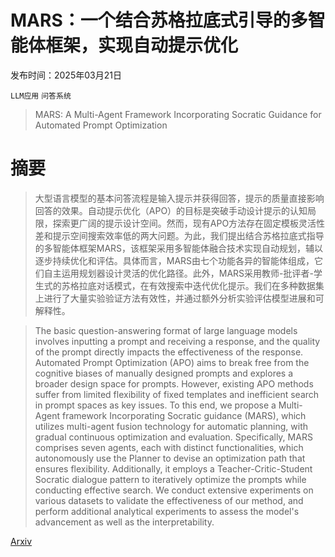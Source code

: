 # MARS：一个结合苏格拉底式引导的多智能体框架，实现自动提示优化

发布时间：2025年03月21日

`LLM应用` `问答系统`

> MARS: A Multi-Agent Framework Incorporating Socratic Guidance for Automated Prompt Optimization

# 摘要

> 大型语言模型的基本问答流程是输入提示并获得回答，提示的质量直接影响回答的效果。自动提示优化（APO）的目标是突破手动设计提示的认知局限，探索更广阔的提示设计空间。然而，现有APO方法存在固定模板灵活性差和提示空间搜索效率低的两大问题。为此，我们提出结合苏格拉底式指导的多智能体框架MARS，该框架采用多智能体融合技术实现自动规划，辅以逐步持续优化和评估。具体而言，MARS由七个功能各异的智能体组成，它们自主运用规划器设计灵活的优化路径。此外，MARS采用教师-批评者-学生式的苏格拉底对话模式，在有效搜索中迭代优化提示。我们在多种数据集上进行了大量实验验证方法有效性，并通过额外分析实验评估模型进展和可解释性。

> The basic question-answering format of large language models involves inputting a prompt and receiving a response, and the quality of the prompt directly impacts the effectiveness of the response. Automated Prompt Optimization (APO) aims to break free from the cognitive biases of manually designed prompts and explores a broader design space for prompts. However, existing APO methods suffer from limited flexibility of fixed templates and inefficient search in prompt spaces as key issues. To this end, we propose a Multi-Agent framework Incorporating Socratic guidance (MARS), which utilizes multi-agent fusion technology for automatic planning, with gradual continuous optimization and evaluation. Specifically, MARS comprises seven agents, each with distinct functionalities, which autonomously use the Planner to devise an optimization path that ensures flexibility. Additionally, it employs a Teacher-Critic-Student Socratic dialogue pattern to iteratively optimize the prompts while conducting effective search. We conduct extensive experiments on various datasets to validate the effectiveness of our method, and perform additional analytical experiments to assess the model's advancement as well as the interpretability.

[Arxiv](https://arxiv.org/abs/2503.16874)